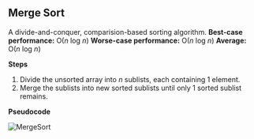 ## Merge Sort
A divide-and-conquer, comparision-based sorting algorithm. 
**Best-case performance:** O(*n* log *n*)
**Worse-case performance:** O(*n* log *n*)
**Average:** O(*n* log *n*)

**Steps**
1. Divide the unsorted array into *n* sublists, each containing 1 element.
2. Merge the sublists into new sorted sublists until only 1 sorted sublist remains. 

**Pseudocode**

![MergeSort](https://upload.wikimedia.org/wikipedia/commons/e/e6/Merge_sort_algorithm_diagram.svg)

